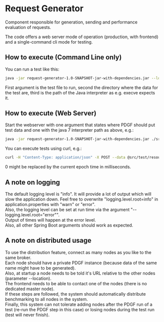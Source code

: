 # Request Generator

Component responsible for generation, sending and performance evaluation of requests.

The code offers a web server mode of operation (production, with frontend) and a single-command cli mode for testing.

## How to execute (Command Line only)
You can run a test like this:
```bash
java -jar request-generator-1.0-SNAPSHOT-jar-with-dependencies.jar --load ./src/test/resources/de/hpi/tdgt/test_config_example.json ./src/test/resources/de/hpi/tdgt/ java7
```
First argument is the test file to run, second the directory where the data for the test are, third is the path of the Java interpreter as e.g. execve expects it.
## How to execute (Web Server)
Start the webserver with one argument that states where PDGF should put test data and one with the java 7 interpreter path as above, e.g.:
```bash
java -jar request-generator-1.0-SNAPSHOT-jar-with-dependencies.jar ./src/test/resources/de/hpi/tdgt/ java7
```
You can execute tests using curl, e.g.:
```bash
curl -H "Content-Type: application/json" -X POST --data @src/test/resources/de/hpi/tdgt/test_config_example.json localhost:8080/upload/0
```
0 might be replaced by the current epoch time in milliseconds.

## A note on logging
The default logging level is "info". It will provide a lot of output which will slow the application down. Feel free to overwrite "logging.level.root=info" in application.properties with "warn" or "error".  
Also, the logging level can be set at run time via the argument "--logging.level.root="error"".  
Output of times will happen at the error level.  
Also, all other Spring Boot arguments should work as expected.

## A note on distributed usage
To use the distribution feature, connect as many nodes as you like to the same broker.   
Each node should have a private PDGF instance (because data of the same name might have to be generated).   
Also, at startup a node needs to be told it's URL relative to the other nodes (parameter --location).   
The frontend needs to be able to contact one of the nodes (there is no dedicated master node).  
If these steps are followed, the system should automatically distribute benchmarking to all nodes in the system.  
Finally, this system can not tolerate adding nodes after the PDGF run of a test (re-run the PDGF step in this case) or losing nodes during the test run (test will never finish).
